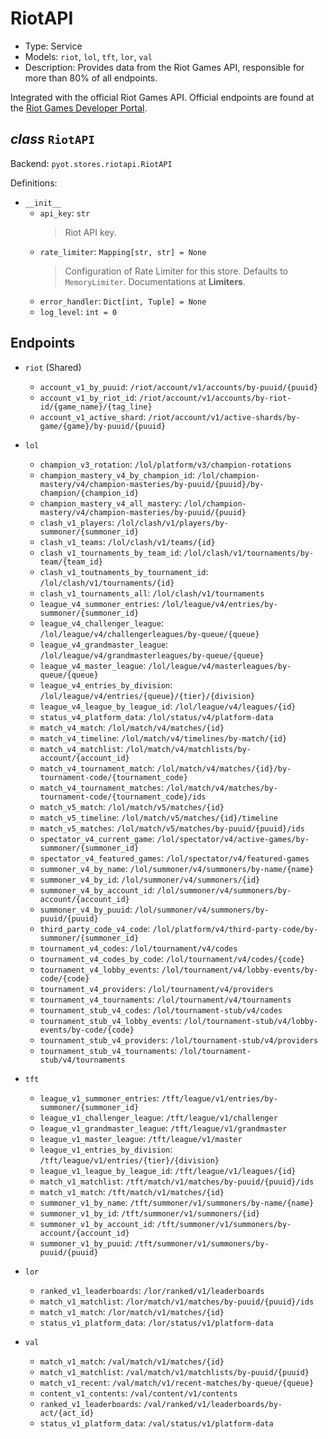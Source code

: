 # RiotAPI

- Type: Service
- Models: `riot`, `lol`, `tft`, `lor`, `val`
- Description: Provides data from the Riot Games API, responsible for more than 80% of all endpoints. 

Integrated with the official Riot Games API. Official endpoints are found at the [Riot Games Developer Portal](https://developer.riotgames.com/). 

## _class_ `RiotAPI`

Backend: `pyot.stores.riotapi.RiotAPI`

Definitions:

* `__init__`
  * `api_key`: `str`
    > Riot API key.
  * `rate_limiter`: `Mapping[str, str] = None`
    > Configuration of Rate Limiter for this store. Defaults to `MemoryLimiter`. Documentations at **Limiters**.
  * `error_handler`: `Dict[int, Tuple] = None`
  * `log_level`: `int = 0`

## Endpoints

* `riot` (Shared)
  * `account_v1_by_puuid`: `/riot/account/v1/accounts/by-puuid/{puuid}`
  * `account_v1_by_riot_id`: `/riot/account/v1/accounts/by-riot-id/{game_name}/{tag_line}`
  * `account_v1_active_shard`: `/riot/account/v1/active-shards/by-game/{game}/by-puuid/{puuid}`

* `lol`
  * `champion_v3_rotation`: `/lol/platform/v3/champion-rotations`
  * `champion_mastery_v4_by_champion_id`: `/lol/champion-mastery/v4/champion-masteries/by-puuid/{puuid}/by-champion/{champion_id}`
  * `champion_mastery_v4_all_mastery`: `/lol/champion-mastery/v4/champion-masteries/by-puuid/{puuid}`
  * `clash_v1_players`: `/lol/clash/v1/players/by-summoner/{summoner_id}`
  * `clash_v1_teams`: `/lol/clash/v1/teams/{id}`
  * `clash_v1_tournaments_by_team_id`: `/lol/clash/v1/tournaments/by-team/{team_id}`
  * `clash_v1_toutnaments_by_tournament_id`: `/lol/clash/v1/tournaments/{id}`
  * `clash_v1_tournaments_all`: `/lol/clash/v1/tournaments`
  * `league_v4_summoner_entries`: `/lol/league/v4/entries/by-summoner/{summoner_id}`
  * `league_v4_challenger_league`: `/lol/league/v4/challengerleagues/by-queue/{queue}`
  * `league_v4_grandmaster_league`: `/lol/league/v4/grandmasterleagues/by-queue/{queue}`
  * `league_v4_master_league`: `/lol/league/v4/masterleagues/by-queue/{queue}`
  * `league_v4_entries_by_division`: `/lol/league/v4/entries/{queue}/{tier}/{division}`
  * `league_v4_league_by_league_id`: `/lol/league/v4/leagues/{id}`
  * `status_v4_platform_data`: `/lol/status/v4/platform-data`
  * `match_v4_match`: `/lol/match/v4/matches/{id}`
  * `match_v4_timeline`: `/lol/match/v4/timelines/by-match/{id}`
  * `match_v4_matchlist`: `/lol/match/v4/matchlists/by-account/{account_id}`
  * `match_v4_tournament_match`: `/lol/match/v4/matches/{id}/by-tournament-code/{tournament_code}`
  * `match_v4_tournament_matches`: `/lol/match/v4/matches/by-tournament-code/{tournament_code}/ids`
  * `match_v5_match`: `/lol/match/v5/matches/{id}`
  * `match_v5_timeline`: `/lol/match/v5/matches/{id}/timeline`
  * `match_v5_matches`: `/lol/match/v5/matches/by-puuid/{puuid}/ids`
  * `spectator_v4_current_game`: `/lol/spectator/v4/active-games/by-summoner/{summoner_id}`
  * `spectator_v4_featured_games`: `/lol/spectator/v4/featured-games`
  * `summoner_v4_by_name`: `/lol/summoner/v4/summoners/by-name/{name}`
  * `summoner_v4_by_id`: `/lol/summoner/v4/summoners/{id}`
  * `summoner_v4_by_account_id`: `/lol/summoner/v4/summoners/by-account/{account_id}`
  * `summoner_v4_by_puuid`: `/lol/summoner/v4/summoners/by-puuid/{puuid}`
  * `third_party_code_v4_code`: `/lol/platform/v4/third-party-code/by-summoner/{summoner_id}`
  * `tournament_v4_codes`: `/lol/tournament/v4/codes`
  * `tournament_v4_codes_by_code`: `/lol/tournament/v4/codes/{code}`
  * `tournament_v4_lobby_events`: `/lol/tournament/v4/lobby-events/by-code/{code}`
  * `tournament_v4_providers`: `/lol/tournament/v4/providers`
  * `tournament_v4_tournaments`: `/lol/tournament/v4/tournaments`
  * `tournament_stub_v4_codes`: `/lol/tournament-stub/v4/codes`
  * `tournament_stub_v4_lobby_events`: `/lol/tournament-stub/v4/lobby-events/by-code/{code}`
  * `tournament_stub_v4_providers`: `/lol/tournament-stub/v4/providers`
  * `tournament_stub_v4_tournaments`: `/lol/tournament-stub/v4/tournaments`

* `tft`
  * `league_v1_summoner_entries`: `/tft/league/v1/entries/by-summoner/{summoner_id}`
  * `league_v1_challenger_league`: `/tft/league/v1/challenger`
  * `league_v1_grandmaster_league`: `/tft/league/v1/grandmaster`
  * `league_v1_master_league`: `/tft/league/v1/master`
  * `league_v1_entries_by_division`: `/tft/league/v1/entries/{tier}/{division}`
  * `league_v1_league_by_league_id`: `/tft/league/v1/leagues/{id}`
  * `match_v1_matchlist`: `/tft/match/v1/matches/by-puuid/{puuid}/ids`
  * `match_v1_match`: `/tft/match/v1/matches/{id}`
  * `summoner_v1_by_name`: `/tft/summoner/v1/summoners/by-name/{name}`
  * `summoner_v1_by_id`: `/tft/summoner/v1/summoners/{id}`
  * `summoner_v1_by_account_id`: `/tft/summoner/v1/summoners/by-account/{account_id}`
  * `summoner_v1_by_puuid`: `/tft/summoner/v1/summoners/by-puuid/{puuid}`

* `lor`
  * `ranked_v1_leaderboards`: `/lor/ranked/v1/leaderboards`
  * `match_v1_matchlist`: `/lor/match/v1/matches/by-puuid/{puuid}/ids`
  * `match_v1_match`: `/lor/match/v1/matches/{id}`
  * `status_v1_platform_data`: `/lor/status/v1/platform-data`

* `val`
  * `match_v1_match`: `/val/match/v1/matches/{id}`
  * `match_v1_matchlist`: `/val/match/v1/matchlists/by-puuid/{puuid}`
  * `match_v1_recent`: `/val/match/v1/recent-matches/by-queue/{queue}`
  * `content_v1_contents`: `/val/content/v1/contents`
  * `ranked_v1_leaderboards`: `/val/ranked/v1/leaderboards/by-act/{act_id}`
  * `status_v1_platform_data`: `/val/status/v1/platform-data`
